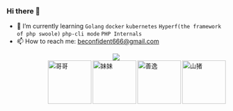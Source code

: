 ### Hi there 👋

- 🌱 I’m currently learning `Golang` `docker` `kubernetes` `Hyperf(the framework of php swoole)` `php-cli mode` `PHP Internals`
- 📫 How to reach me: <a href="mailto:beconfident666@gmail.com">beconfident666@gmail.com</a>

<div align="center"> <img src="https://metrics.lecoq.io/sun0225SUN?template=classic&config.timezone=Asia%2FShanghai"> </div>

<img src="https://i.loli.net/2020/12/17/RQUBWsvJmx4AhGb.gif" title="山猪" alt="山猪" align="right" style="height:100px;widti:100px">
<img src="https://i.loli.net/2020/12/17/xWpfMuiqKLbTkJS.gif" title="善逸" alt="善逸"  align="right" style="height:100px;widti:100px">
<img src="https://i.loli.net/2020/12/17/KCbR5QEWqSuTtc3.gif" title="妹妹" alt="妹妹" align="right" style="height:100px;widti:100px">
<img src="https://i.loli.net/2020/12/17/4xR9G1YlqE5Ibym.gif" title="哥哥" alt="哥哥" align="right" style="height:100px;widti:100px">
